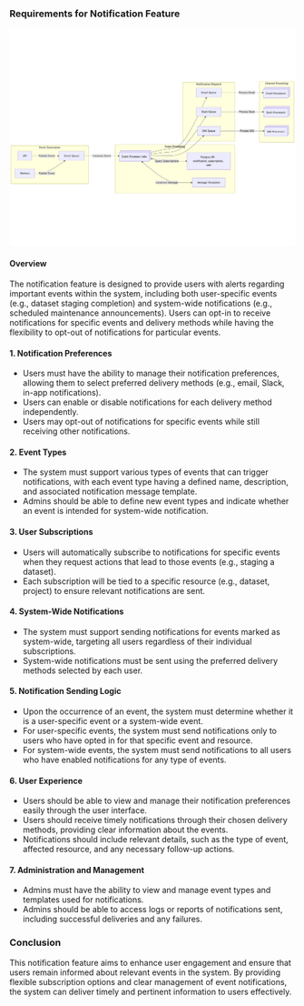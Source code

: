 ### **Requirements for Notification Feature**

<img src="assets/notifications.png" >

#### **Overview**
The notification feature is designed to provide users with alerts regarding important events within the system, including both user-specific events (e.g., dataset staging completion) and system-wide notifications (e.g., scheduled maintenance announcements). Users can opt-in to receive notifications for specific events and delivery methods while having the flexibility to opt-out of notifications for particular events.

#### **1. Notification Preferences**
- Users must have the ability to manage their notification preferences, allowing them to select preferred delivery methods (e.g., email, Slack, in-app notifications).
- Users can enable or disable notifications for each delivery method independently.
- Users may opt-out of notifications for specific events while still receiving other notifications.

#### **2. Event Types**
- The system must support various types of events that can trigger notifications, with each event type having a defined name, description, and associated notification message template.
- Admins should be able to define new event types and indicate whether an event is intended for system-wide notification.
  
#### **3. User Subscriptions**
- Users will automatically subscribe to notifications for specific events when they request actions that lead to those events (e.g., staging a dataset).
- Each subscription will be tied to a specific resource (e.g., dataset, project) to ensure relevant notifications are sent.
  
#### **4. System-Wide Notifications**
- The system must support sending notifications for events marked as system-wide, targeting all users regardless of their individual subscriptions.
- System-wide notifications must be sent using the preferred delivery methods selected by each user.
  
#### **5. Notification Sending Logic**
- Upon the occurrence of an event, the system must determine whether it is a user-specific event or a system-wide event.
- For user-specific events, the system must send notifications only to users who have opted in for that specific event and resource.
- For system-wide events, the system must send notifications to all users who have enabled notifications for any type of events.

#### **6. User Experience**
- Users should be able to view and manage their notification preferences easily through the user interface.
- Users should receive timely notifications through their chosen delivery methods, providing clear information about the events.
- Notifications should include relevant details, such as the type of event, affected resource, and any necessary follow-up actions.

#### **7. Administration and Management**
- Admins must have the ability to view and manage event types and templates used for notifications.
- Admins should be able to access logs or reports of notifications sent, including successful deliveries and any failures.

### **Conclusion**
This notification feature aims to enhance user engagement and ensure that users remain informed about relevant events in the system. By providing flexible subscription options and clear management of event notifications, the system can deliver timely and pertinent information to users effectively.